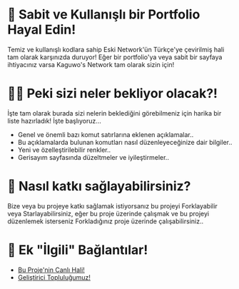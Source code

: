# 📝 Sabit ve Kullanışlı bir Portfolio Hayal Edin!

Temiz ve kullanışlı kodlara sahip Eski Network'ün Türkçe'ye çevirilmiş hali tam olarak karşınızda duruyor! Eğer bir portfolio'ya veya sabit bir sayfaya ihtiyacınız varsa Kaguwo's Network tam olarak sizin için!

# 💁‍♂️ Peki sizi neler bekliyor olacak?!

İşte tam olarak burada sizi nelerin beklediğini görebilmeniz için harika bir liste hazırladık! İşte başlıyoruz...

- Genel ve önemli bazı komut satırlarına eklenen açıklamalar..
- Bu açıklamalarda bulunan komutları nasıl düzenleyeceğinize dair bilgiler..
- Yeni ve özelleştirilebilir renkler..
- Gerisayım sayfasında düzeltmeler ve iyileştirmeler..

# 📩 Nasıl katkı sağlayabilirsiniz?

Bize veya bu projeye katkı sağlamak istiyorsanız bu projeyi Forklayabilir veya Starlayabilirsiniz, eğer bu proje üzerinde çalışmak ve bu projeyi düzenlemek isterseniz Forkladığınız proje üzerinde çalışabilirsiniz..

# 🙏 Ek "İlgili" Bağlantılar!

- <a href="https://kaguwo.com/"> Bu Proje'nin Canlı Hali! </a>
- <a href="https://github.com/KaguwoNetwork"> Geliştirici Topluluğumuz! </a>
